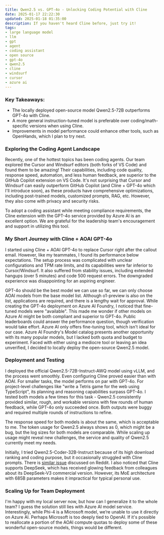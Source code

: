 ```yaml
---
title: Qwen2.5 vs. GPT-4o - Unlocking Coding Potential with Cline
date: 2025-01-17 22:22:30
updated: 2025-01-18 01:35:00
description: If you haven't heard Cline before, just try it!
tags:
- large language model
- llm
- gpt
- agent
- coding assistant
- open source
- gpt-4o
- qwen2.5
- cline
- windsurf
- cursor
- azure ai
---
```


### Key Takeaways:

- The locally deployed open-source model Qwen2.5-72B outperforms GPT-4o with Cline.
- A more general instruction-tuned model is preferable over coding/math-specific versions when using Cline.
- Improvements in model performance could enhance other tools, such as OpenHands, which I plan to try next.

### Exploring the Coding Agent Landscape

Recently, one of the hottest topics has been coding agents. Our team explored the Cursor and Windsurf editors (both forks of VS Code) and found them to be amazing! Their capabilities, including code quality, response speed, automation, and less human feedback, are superior to the GitHub Copilot extension on VS Code. It's not surprising that Cursor and Windsurf can easily outperform GitHub Copilot (and Cline + GPT-4o which I'll introduce soon), as these products have comprehensive optimizations, including post-trained models, customized prompts, RAG, etc. However, they also come with privacy and security risks.

To adopt a coding assistant while meeting compliance requirements, the Cline extension with the GPT-4o service provided by Azure AI is an excellent option. We are grateful for the leadership team's encouragement and support in utilizing this tool.

### My Short Journey with Cline + AOAI GPT-4o

I started using Cline + AOAI GPT-4o to replace Cursor right after the callout email. However, like my teammates, I found its performance below expectations. The setup process was complicated with unclear configurations and TPM rate limits, and its capabilities were far inferior to Cursor/Windsurf. It also suffered from stability issues, including extended hangups (over 5 minutes) and code 500 request errors. The downgraded experience was disappointing for an aspiring engineer.

GPT-4o should be the best model we can use so far, we can only choose AOAI models from the base model list. Although o1-preview is also on the list, applications are required, and there is a lengthy wait for approval. While creating the GPT-4o deployment on Azure AI Foundry, I noticed that fine-tuned models were "available". This made me wonder if other models on Azure AI might be both compliant and superior to GPT-4o. Public leaderboards could answer the performance question, though verification would take effort. Azure AI only offers fine-tuning tool, which isn't ideal for our case. Azure AI Foundry's Model catalog presents another opportunity with its many popular models, but I lacked both quota and budget to experiment. Faced with either using a mediocre tool or leaving an idea unverified, I decided to locally deploy the open-source Qwen2.5 model.

### Deployment and Testing

I deployed the official Qwen2.5-72B-Instruct-AWQ model using vLLM, and the process went smoothly. Even configuring Cline proved easier than with AOAI. For smaller tasks, the model performs on par with GPT-4o. For project-level challenges like "write a Tetris game for the web using TypeScript", its planning and reasoning capabilities surpass GPT-4o. I tested both models a few times for this task - Qwen2.5 consistently provided similar, rough, and workable versions with few rounds of human feedback, while GPT-4o only succeeded once. Both outputs were buggy and required multiple rounds of instructions to refine.

The response speed for both models is about the same, which is acceptable to me. The token usage for Qwen2.5 always shows as 0, which might be a bug, but the log sizes for both models are comparable. While scaling up usage might reveal new challenges, the service and quality of Qwen2.5 currently meet my needs.

Initially, I tried Qwen2.5-Coder-32B-Instruct because of its high download ranking and coding purpose, but it occasionally struggled with Cline prompts. There is [similar issue](https://www.reddit.com/r/LocalLLaMA/comments/1gpqhgu/qwen_25_32b_coder_doesnt_handle_the_cline_prompt/) discussed on Reddit. I also noticed that Cline supports DeepSeek, which has received glowing feedback from colleagues about its DeepSeek-V3 commercial version. However, its MoE architecture with 685B parameters makes it impractical for typical personal use.

### Scaling Up for Team Deployment

I'm happy with my local server now, but how can I generalize it to the whole team? I guess the solution still lies with Azure AI model service. Interestingly, while Phi-4 is a Microsoft model, we’re unable to use it directly on Azure AI. Perhaps Microsoft is too deeply tied to OpenAI. If it's possible to reallocate a portion of the AOAI compute quotas to deploy some of these wonderful open-source models, things would be different.
